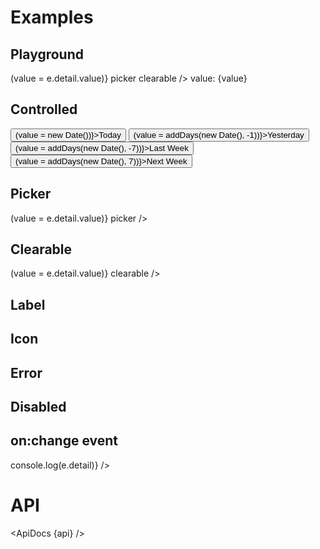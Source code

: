 <script>
  import { addDays } from 'date-fns';

  import { mdiCalendarStart, mdiCalendarEnd } from '@mdi/js';

  import api from '$lib/components/DateField.svelte?raw&sveld';
  import ApiDocs from '$lib/components/ApiDocs.svelte';

  import Button from '$lib/components/Button.svelte';
  import DateField from '$lib/components/DateField.svelte';
  import Preview from '$lib/components/Preview.svelte';
  import SectionDivider from '$lib/components/SectionDivider.svelte';

  let value;
</script>

# Examples

## Playground

<Preview>
  <DateField
    label="Birth date"
    {value}
    on:change={(e) => (value = e.detail.value)}
    picker
    clearable
  />
  value: {value}
</Preview>

## Controlled

<Preview>
  <DateField {value} />
  <Button on:click={() => (value = new Date())}>Today</Button>
  <Button on:click={() => (value = addDays(new Date(), -1))}>Yesterday</Button>
  <Button on:click={() => (value = addDays(new Date(), -7))}>Last Week</Button>
  <Button on:click={() => (value = addDays(new Date(), 7))}>Next Week</Button>
</Preview>

## Picker

<Preview>
  <DateField {value} on:change={(e) => (value = e.detail.value)} picker />
</Preview>

## Clearable

<Preview>
  <DateField {value} on:change={(e) => (value = e.detail.value)} clearable />
</Preview>

## Label

<Preview>
  <DateField label="Birth date" />
</Preview>

## Icon

<Preview>
  <div class="grid gap-2">
    <DateField label="Start date" icon={mdiCalendarStart} />
    <DateField label="End date" icon={mdiCalendarEnd} />
  </div>
</Preview>

## Error

<Preview>
  <DateField label="Birth date" error="This is a required field" />
</Preview>

## Disabled

<Preview>
  <DateField label="Birth date" disabled />
</Preview>

## on:change event

<Preview>
  <DateField label="Birth date" on:change={(e) => console.log(e.detail)} />
</Preview>

# API

<ApiDocs {api} />

